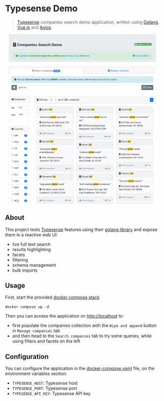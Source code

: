  # Typesense Demo

> [Typesense](https://typesense.org/) companies search demo application, written using [Golang](https://go.dev/), [Vue.js](https://vuejs.org/) and [Axios](https://axios-http.com/).

![Screenshot](doc/screenshot.png)

## About

This project tests [Typesense](https://typesense.org/) features using their [golang library](https://github.com/typesense/typesense-go) and expose them in a reactive web UI:
- live full text search
- results highlighting
- facets
- filtering
- schema management
- bulk imports

## Usage

First, start the provided [docker compose stack](docker-compose.yaml)

```shell
docker compose up -d
```

Then you can access the application on [http://localhost](http://localhost) to:
- first populate the companies collection with the `Wipe and append` button in `Manage companies` tab
- and then head to the `Search companies` tab to try some queries, while using filters and facets on the left

## Configuration

You can configure the application in the [docker-compose.yaml](docker-compose.yaml) file, on the environment variables section:
- `TYPESENSE_HOST`: Typesense host
- `TYPESENSE_PORT`: Typesense port
- `TYPESENSE_API_KEY`: Typesense API key
